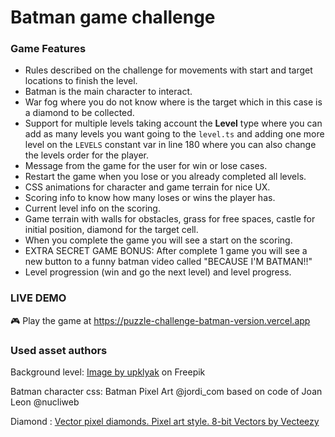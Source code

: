 # Batman game challenge


### Game Features

* Rules described on the challenge for movements with start and target locations to finish the level.
* Batman is the main character to interact.
* War fog where you do not know where is the target which in this case is a diamond to be collected.
* Support for multiple levels taking account the **Level** type where you can add as many levels you want going to the `level.ts` and adding one more level on the `LEVELS` constant var in line 180 where you can also change the levels order for the player.
* Message from the game for the user for win or lose cases.
* Restart the game when you lose or you already completed all levels.
* CSS animations for character and game terrain for nice UX.
* Scoring info to know how many loses or wins the player has.
* Current level info on the scoring.
* Game terrain with walls for obstacles, grass for free spaces, castle for initial position, diamond for the target cell.
* When you complete the game you will see a start on the scoring.
* EXTRA SECRET GAME BONUS: After complete 1 game you will see a new button to a funny batman video called "BECAUSE I'M BATMAN!!"
* Level progression (win and go the next level) and level progress.

### LIVE DEMO

🎮 Play the game at https://puzzle-challenge-batman-version.vercel.app



### Used asset authors

Background level:
<a href="https://www.freepik.com/free-vector/gold-mine-tunnel-inside-view-cave-with-railway_30895627.htm#query=2d%20game%20background%20cave&position=13&from_view=search">Image by upklyak</a> on Freepik

Batman character css:
Batman Pixel Art @jordi_com based on code of Joan Leon @nucliweb

Diamond : <a href="https://www.vecteezy.com/vector-art/5008466-vector-pixel-diamonds-pixel-art-style-8-bit">Vector pixel diamonds. Pixel art style. 8-bit Vectors by Vecteezy</a>

